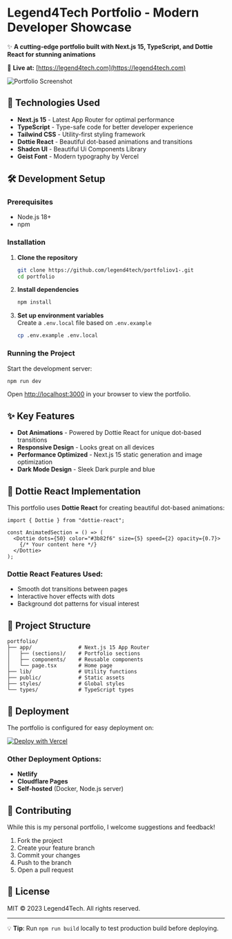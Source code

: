 # Legend4Tech Portfolio - Modern Developer Showcase

✨ **A cutting-edge portfolio built with Next.js 15, TypeScript, and Dottie React for stunning animations**

🔗 **Live at:** [https://legend4tech.com](https://legend4tech.com)

![Portfolio Screenshot](https://legend4tech.com/og-image.png)

## 🚀 Technologies Used

- **Next.js 15** - Latest App Router for optimal performance
- **TypeScript** - Type-safe code for better developer experience
- **Tailwind CSS** - Utility-first styling framework
- **Dottie React** - Beautiful dot-based animations and transitions
- **Shadcn UI** - Beautiful Ui Components Library
- **Geist Font** - Modern typography by Vercel

## 🛠️ Development Setup

### Prerequisites

- Node.js 18+
- npm

### Installation

1. **Clone the repository**

   ```bash
   git clone https://github.com/legend4tech/portfoliov1-.git
   cd portfolio
   ```

2. **Install dependencies**

   ```bash
   npm install
   ```

3. **Set up environment variables**  
   Create a `.env.local` file based on `.env.example`
   ```bash
   cp .env.example .env.local
   ```

### Running the Project

Start the development server:

```bash
npm run dev
```

Open [http://localhost:3000](http://localhost:3000) in your browser to view the portfolio.

## ✨ Key Features

- **Dot Animations** - Powered by Dottie React for unique dot-based transitions
- **Responsive Design** - Looks great on all devices
- **Performance Optimized** - Next.js 15 static generation and image optimization
- **Dark Mode Design** - Sleek Dark purple and blue

## 🎨 Dottie React Implementation

This portfolio uses **Dottie React** for creating beautiful dot-based animations:

```tsx
import { Dottie } from "dottie-react";

const AnimatedSection = () => (
  <Dottie dots={50} color="#3b82f6" size={5} speed={2} opacity={0.7}>
    {/* Your content here */}
  </Dottie>
);
```

### Dottie React Features Used:

- Smooth dot transitions between pages
- Interactive hover effects with dots
- Background dot patterns for visual interest

## 📂 Project Structure

```
portfolio/
├── app/               # Next.js 15 App Router
│   ├── (sections)/    # Portfolio sections
│   ├── components/    # Reusable components
│   └── page.tsx       # Home page
├── lib/               # Utility functions
├── public/            # Static assets
├── styles/            # Global styles
└── types/             # TypeScript types
```

## 🚀 Deployment

The portfolio is configured for easy deployment on:

[![Deploy with Vercel](https://vercel.com/button)](https://vercel.com/new/clone?repository-url=https%3A%2F%2Fgithub.com%2Fyour-username%2Fportfolio)

### Other Deployment Options:

- **Netlify**
- **Cloudflare Pages**
- **Self-hosted** (Docker, Node.js server)

## 🤝 Contributing

While this is my personal portfolio, I welcome suggestions and feedback!

1. Fork the project
2. Create your feature branch
3. Commit your changes
4. Push to the branch
5. Open a pull request

## 📜 License

MIT © 2023 Legend4Tech. All rights reserved.

---

💡 **Tip**: Run `npm run build` locally to test production build before deploying.

